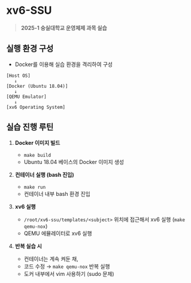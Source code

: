 # xv6-SSU

> **2025-1 숭실대학교 운영체제 과목 실습**  

## 실행 환경 구성
- Docker를 이용해 실습 환경을 격리하여 구성

```text
[Host OS]
   ↓
[Docker (Ubuntu 18.04)]
   ↓
[QEMU Emulator]
   ↓
[xv6 Operating System]
```

## 실습 진행 루틴

1. **Docker 이미지 빌드**
   - `make build`
   - Ubuntu 18.04 베이스의 Docker 이미지 생성

2. **컨테이너 실행 (bash 진입)**
   - `make run`
   - 컨테이너 내부 bash 환경 진입

4. **xv6 실행**
   - `/root/xv6-ssu/templates/<subject>` 위치에 접근해서 xv6 실행 (`make qemu-nox`)
   - QEMU 에뮬레이터로 xv6 실행

5. **반복 실습 시**
   - 컨테이너는 계속 켜둔 채,
   - 코드 수정 → `make qemu-nox` 반복 실행
   - 도커 내부에서 vim 사용하기 (sudo 문제)
